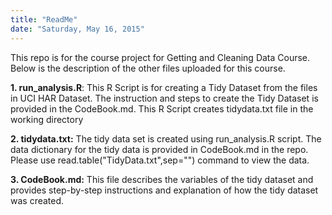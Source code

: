 ```yaml
---
title: "ReadMe"
date: "Saturday, May 16, 2015"
---
```

This repo is for the course project for Getting and Cleaning Data Course. Below is the description of the other files uploaded for this course.

**1. run_analysis.R**: This R Script is for creating a Tidy Dataset from the files in UCI HAR Dataset. The instruction and steps to create the Tidy Dataset is provided in the CodeBook.md. This R Script creates tidydata.txt file in the working directory

**2. tidydata.txt:** The tidy data set is created using run_analysis.R script. The data dictionary for the tidy data is provided in CodeBook.md in the repo. Please use read.table("TidyData.txt",sep="") command to view the data.

**3. CodeBook.md:** This file describes the variables of the tidy dataset and provides step-by-step instructions and explanation of how the tidy dataset was created.


